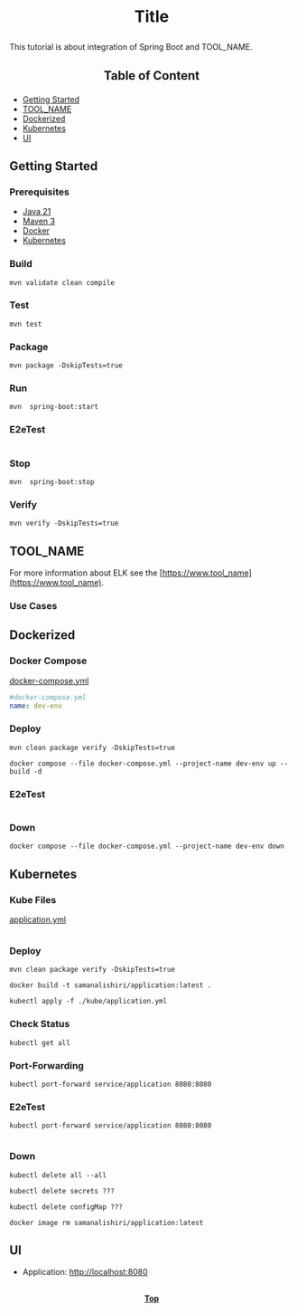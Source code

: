 # <p align="center">Title</p>

<p align="justify">

This tutorial is about integration of Spring Boot and TOOL_NAME.

</p>

## <p align="center"> Table of Content </p>

* [Getting Started](#getting-started)
* [TOOL_NAME](#tool_name)
* [Dockerized](#dockerized)
* [Kubernetes](#kubernetes)
* [UI](#ui )

## Getting Started

### Prerequisites

* [Java 21](https://www.oracle.com/java/technologies/downloads)
* [Maven 3](https://maven.apache.org/index.html)
* [Docker](https://www.docker.com)
* [Kubernetes](https://kubernetes.io)

### Build

```shell
mvn validate clean compile 
```

### Test

```shell
mvn test
```

### Package

```shell
mvn package -DskipTests=true
```

### Run

```shell
mvn  spring-boot:start
```

### E2eTest

```shell
```

### Stop

```shell
mvn  spring-boot:stop
```

### Verify

```shell
mvn verify -DskipTests=true
```

## TOOL_NAME

<p align="justify">

For more information about ELK see the [https://www.tool_name](https://www.tool_name).

</p>

### Use Cases

## Dockerized

### Docker Compose

[docker-compose.yml](docker-compose.yml)

```yaml
#docker-compose.yml
name: dev-env
```

### Deploy

```shell
mvn clean package verify -DskipTests=true
```

```shell
docker compose --file docker-compose.yml --project-name dev-env up --build -d
```

### E2eTest

```shell
```

### Down

```shell
docker compose --file docker-compose.yml --project-name dev-env down
```

## Kubernetes

### Kube Files

[application.yml](/kube/application.yml)

```yaml

```

### Deploy

```shell
mvn clean package verify -DskipTests=true
```

```shell
docker build -t samanalishiri/application:latest .
```

```shell
kubectl apply -f ./kube/application.yml
```

### Check Status

```shell
kubectl get all
```

### Port-Forwarding

```shell
kubectl port-forward service/application 8080:8080
```

### E2eTest

```shell
kubectl port-forward service/application 8080:8080
```

```shell
```

### Down

```shell
kubectl delete all --all
```

```shell
kubectl delete secrets ???
```

```shell
kubectl delete configMap ???
```

```shell
docker image rm samanalishiri/application:latest
```

## UI

* Application: [http://localhost:8080](http://localhost:8080)

##

**<p align="center"> [Top](#title) </p>**